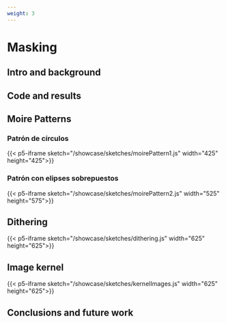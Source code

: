 ```yaml
---
weight: 3
---
```


# Masking

## Intro and background

## Code and results

## Moire Patterns

### Patrón de círculos

{{< p5-iframe sketch="/showcase/sketches/moirePattern1.js" width="425" height="425">}}

### Patrón con elipses sobrepuestos

{{< p5-iframe sketch="/showcase/sketches/moirePattern2.js" width="525" height="575">}}

<!--## Kinegram

{{< p5-iframe sketch="/showcase/sketches/kinegram.js" width="725" height="225">}}-->

## Dithering

{{< p5-iframe sketch="/showcase/sketches/dithering.js" width="625" height="625">}}

## Image kernel

{{< p5-iframe sketch="/showcase/sketches/kernelImages.js" width="625" height="625">}}

## Conclusions and future work